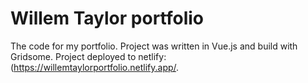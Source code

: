 # Willem Taylor portfolio

The code for my portfolio. Project was written in Vue.js and build with Gridsome. Project deployed to netlify: (https://willemtaylorportfolio.netlify.app/.
